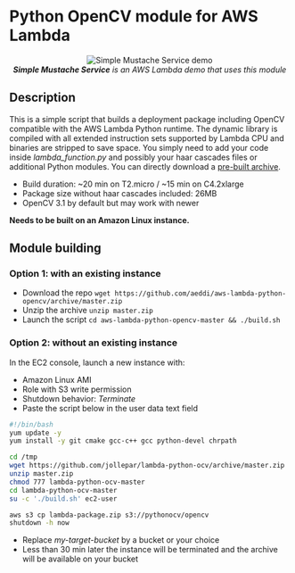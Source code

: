 # Python OpenCV module for AWS Lambda

<p align="center">
	<img src="http://i.imgur.com/70rGBsz.gif" alt="Simple Mustache Service demo"/><br>
	<i><b>Simple Mustache Service</b> is an AWS Lambda demo that uses this module</i>
</p>

## Description
This is a simple script that builds a deployment package including OpenCV compatible with the AWS Lambda Python runtime. The dynamic library is compiled with all extended instruction sets supported by Lambda CPU and binaries are stripped to save space. You simply need to add your code inside *lambda_function.py* and possibly your haar cascades files or additional Python modules. You can directly download a [pre-built archive](https://github.com/aeddi/aws-lambda-python-opencv/releases/download/Prebuilt/aws-lambda-python-opencv-prebuilt.zip).

- Build duration: ~20 min on T2.micro / ~15 min on C4.2xlarge
- Package size without haar cascades included: 26MB
- OpenCV 3.1 by default but may work with newer

**Needs to be built on an Amazon Linux instance.**

## Module building
### Option 1: with an existing instance
- Download the repo `wget https://github.com/aeddi/aws-lambda-python-opencv/archive/master.zip`
- Unzip the archive `unzip master.zip`
- Launch the script `cd aws-lambda-python-opencv-master && ./build.sh`

### Option 2: without an existing instance
In the EC2 console, launch a new instance with:
- Amazon Linux AMI
- Role with S3 write permission
- Shutdown behavior: *Terminate*
- Paste the script below in the user data text field
```bash
#!/bin/bash
yum update -y
yum install -y git cmake gcc-c++ gcc python-devel chrpath

cd /tmp
wget https://github.com/jollepar/lambda-python-ocv/archive/master.zip
unzip master.zip
chmod 777 lambda-python-ocv-master
cd lambda-python-ocv-master
su -c './build.sh' ec2-user

aws s3 cp lambda-package.zip s3://pythonocv/opencv
shutdown -h now
```
- Replace *my-target-bucket* by a bucket or your choice
- Less than 30 min later the instance will be terminated and the archive will be available on your bucket
